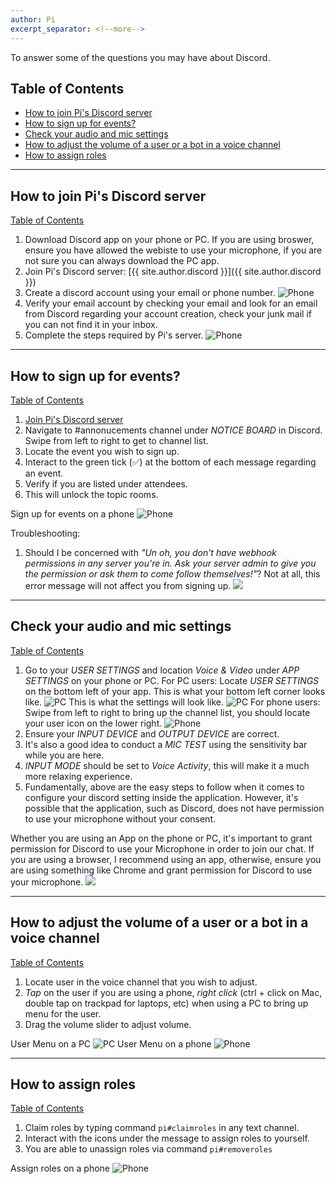 ```yaml
---
author: Pi
excerpt_separator: <!--more-->
---
```


To answer some of the questions you may have about Discord.

<!--more-->

## Table of Contents ##


* [How to join Pi's Discord server](#how-to-join-pis-discord-server)
* [How to sign up for events?](#how-to-sign-up-for-events)
* [Check your audio and mic settings](#check-your-audio-and-mic-settings)
* [How to adjust the volume of a user or a bot in a voice channel](#how-to-adjust-the-volume-of-a-user-or-a-bot-in-a-voice-channel)
* [How to assign roles](#how-to-assign-roles)




***
## How to join Pi's Discord server ##
[Table of Contents](#table-of-contents)

1. Download Discord app on your phone or PC.  If you are using broswer, ensure you have allowed the webiste to use your microphone, if you are not sure you can always download the PC app.
1. Join Pi's Discord server: [{{ site.author.discord }}]({{ site.author.discord }})
1. Create a discord account using your email or phone number.
![Phone](/assets/Discord-phone-create-discord-account.gif)
1. Verify your email account by checking your email and look for an email from
   Discord regarding your account creation, check your junk mail if you
can not find it in your inbox.
1. Complete the steps required by Pi's server.
![Phone](/assets/Discord-phone-complete-steps-on-server.gif)



***
## How to sign up for events? ##
[Table of Contents](#table-of-contents)

1. [Join Pi's Discord server](#how-to-join-pis-discord-server)
1. Navigate to #annonucements channel under *NOTICE BOARD* in Discord.  Swipe from left to right to
   get to channel list.
1. Locate the event you wish to sign up.
1. Interact to the green tick (✅) at the bottom of each message regarding an event.
1. Verify if you are listed under attendees.
1. This will unlock the topic rooms.

Sign up for events on a phone
![Phone](/assets/Discord-phone-signup.gif)

Troubleshooting:
1. Should I be concerned with *"Un oh, you don't have webhook permissions in any
   server you're in.  Ask your server admin to give you the permission or ask
them to come follow themselves!"*?
Not at all, this error message will not affect you from signing up.
![](/assets/Discord-PC-AnnouncementWebhookError.png)

***
## Check your audio and mic settings ##
[Table of Contents](#table-of-contents)

1. Go to your *USER SETTINGS* and location *Voice & Video* under *APP SETTINGS* on
your phone or PC.
For PC users: Locate *USER SETTINGS* on the bottom left of your app.  This is
what your bottom left corner looks like.
![PC](/assets/Discord-PC-User-Setting.png)
This is what the settings will look like.
![PC](/assets/Discord-PC-Voice-Setting.png)
For phone users: Swipe from left to right to bring up the channel list, you should locate your
user icon on the lower right.
![Phone](/assets/Discord-phone-voice-setting.gif)
1. Ensure your *INPUT DEVICE* and *OUTPUT DEVICE* are correct.
1. It's also a good idea to conduct a *MIC TEST* using the sensitivity bar
   while you are here.
1. *INPUT MODE* should be set to _Voice Activity_, this will make it a much
   more relaxing experience. 
1. Fundamentally, above are the easy steps to follow when it comes to configure
   your discord setting inside the application.  However, it's possible that
the application, such as Discord, does not have permission to use your
microphone without your consent.  

Whether you are using an App on the phone or PC, it's important to grant
permission for Discord to use your Microphone in order to join our chat.  If
you are using a browser, I recommend using an app, otherwise, ensure you are
using something like Chrome and grant permission for Discord to use your
microphone.
![](/assets/Discord-Phone-App-Permission.gif)

***
## How to adjust the volume of a user or a bot in a voice channel ##
[Table of Contents](#table-of-contents)

1. Locate user in the voice channel that you wish to adjust.
2. *Tap* on the user if you are using a phone, *right click* (ctrl + click on Mac,
   double tap on trackpad for laptops, etc) when using a PC to bring up menu for the user.
1. Drag the volume slider to adjust volume.

User Menu on a PC
![PC](/assets/Discord-PC-Background-Music.png)
User Menu on a phone
![Phone](/assets/Discord-phone-background-music.gif)


***
## How to assign roles ##
[Table of Contents](#table-of-contents)

1. Claim roles by typing command `pi#claimroles` in any text channel.
1. Interact with the icons under the message to assign roles to yourself.
1. You are able to unassign roles via command `pi#removeroles`

Assign roles on a phone
![Phone](/assets/Discord-Phone-ClaimRoles.gif)
